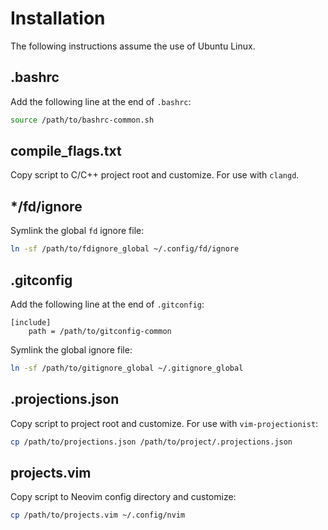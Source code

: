 # Installation

The following instructions assume the use of Ubuntu Linux.

## .bashrc

Add the following line at the end of `.bashrc`:
```bash
source /path/to/bashrc-common.sh
```

## compile_flags.txt

Copy script to C/C++ project root and customize. For use with `clangd`.

## \*/fd/ignore

Symlink the global `fd` ignore file:
```bash
ln -sf /path/to/fdignore_global ~/.config/fd/ignore
```

## .gitconfig

Add the following line at the end of `.gitconfig`:
```gitconfig
[include]
	path = /path/to/gitconfig-common
```

Symlink the global ignore file:
```bash
ln -sf /path/to/gitignore_global ~/.gitignore_global
```

## .projections.json

Copy script to project root and customize. For use with `vim-projectionist`:
```bash
cp /path/to/projections.json /path/to/project/.projections.json
```

## projects.vim

Copy script to Neovim config directory and customize:
```bash
cp /path/to/projects.vim ~/.config/nvim
```
